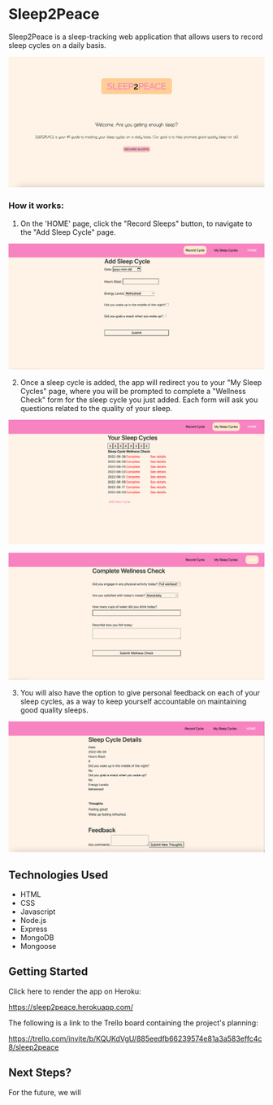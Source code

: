 # Sleep2Peace

Sleep2Peace is a sleep-tracking web application that allows users to record sleep cycles on a daily basis.


<img src="imgs-sleep2peace/s2phome.png"></img>



### How it works:

1. On the 'HOME' page, click the "Record Sleeps" button, to navigate to the "Add Sleep Cycle" page. 


<img src="imgs-sleep2peace/s2pnew.png"></img>


2. Once a sleep cycle is added, the app will redirect you to your "My Sleep Cycles" page, where you will be prompted to complete a "Wellness Check" form for the sleep cycle you just added. Each form will ask you questions related to the quality of your sleep.


<img src="imgs-sleep2peace/s2psleeps.png"></img>

<img src="imgs-sleep2peace/s2pcheck.png"></img>


3. You will also have the option to give personal feedback on each of your sleep cycles, as a way to keep yourself accountable on maintaining good quality sleeps.


<img src="imgs-sleep2peace/s2pdetails.png"></img>



## Technologies Used

- HTML
- CSS
- Javascript
- Node.js
- Express
- MongoDB
- Mongoose

## Getting Started

Click here to render the app on Heroku:

https://sleep2peace.herokuapp.com/


The following is a link to the Trello board containing the project's planning:

https://trello.com/invite/b/KQUKdVgU/885eedfb66239574e81a3a583effc4c8/sleep2peace


## Next Steps?

For the future, we will 





